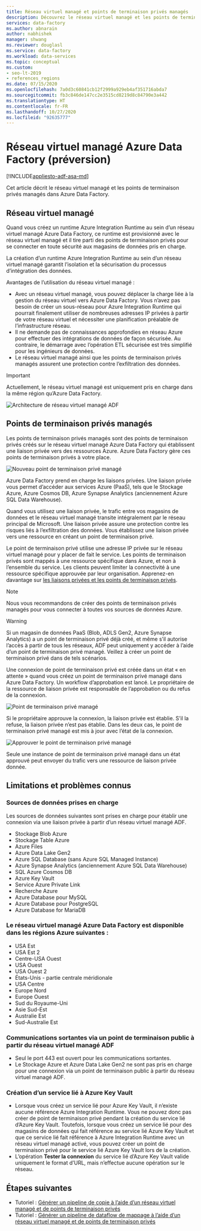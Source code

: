 ```yaml
---
title: Réseau virtuel managé et points de terminaison privés managés
description: Découvrez le réseau virtuel managé et les points de terminaison privés managés dans Azure Data Factory.
services: data-factory
ms.author: abnarain
author: nabhishek
manager: shwang
ms.reviewer: douglasl
ms.service: data-factory
ms.workload: data-services
ms.topic: conceptual
ms.custom:
- seo-lt-2019
- references_regions
ms.date: 07/15/2020
ms.openlocfilehash: 7a0d3c60841cb12f2999a929eb4af351716abda7
ms.sourcegitcommit: fb3c846de147cc2e3515cd8219d8c84790e3a442
ms.translationtype: HT
ms.contentlocale: fr-FR
ms.lasthandoff: 10/27/2020
ms.locfileid: "92635777"
---
```

# <a name="azure-data-factory-managed-virtual-network-preview"></a>Réseau virtuel managé Azure Data Factory (préversion)

[!INCLUDE[appliesto-adf-asa-md](includes/appliesto-adf-asa-md.md)]

Cet article décrit le réseau virtuel managé et les points de terminaison privés managés dans Azure Data Factory.


## <a name="managed-virtual-network"></a>Réseau virtuel managé

Quand vous créez un runtime Azure Integration Runtime au sein d’un réseau virtuel managé Azure Data Factory, ce runtime est provisionné avec le réseau virtuel managé et il tire parti des points de terminaison privés pour se connecter en toute sécurité aux magasins de données pris en charge. 

La création d’un runtime Azure Integration Runtime au sein d’un réseau virtuel managé garantit l’isolation et la sécurisation du processus d’intégration des données. 

Avantages de l’utilisation du réseau virtuel managé :

- Avec un réseau virtuel managé, vous pouvez déplacer la charge liée à la gestion du réseau virtuel vers Azure Data Factory. Vous n’avez pas besoin de créer un sous-réseau pour Azure Integration Runtime qui pourrait finalement utiliser de nombreuses adresses IP privées à partir de votre réseau virtuel et nécessiter une planification préalable de l’infrastructure réseau. 
- Il ne demande pas de connaissances approfondies en réseau Azure pour effectuer des intégrations de données de façon sécurisée. Au contraire, le démarrage avec l’opération ETL sécurisée est très simplifié pour les ingénieurs de données. 
- Le réseau virtuel managé ainsi que les points de terminaison privés managés assurent une protection contre l’exfiltration des données. 

> [!IMPORTANT]
>Actuellement, le réseau virtuel managé est uniquement pris en charge dans la même région qu’Azure Data Factory.
 

![Architecture de réseau virtuel managé ADF](./media/managed-vnet/managed-vnet-architecture-diagram.png)

## <a name="managed-private-endpoints"></a>Points de terminaison privés managés

Les points de terminaison privés managés sont des points de terminaison privés créés sur le réseau virtuel managé Azure Data Factory qui établissent une liaison privée vers des ressources Azure. Azure Data Factory gère ces points de terminaison privés à votre place. 

![Nouveau point de terminaison privé managé](./media/tutorial-copy-data-portal-private/new-managed-private-endpoint.png)

Azure Data Factory prend en charge les liaisons privées. Une liaison privée vous permet d’accéder aux services Azure (PaaS), tels que le Stockage Azure, Azure Cosmos DB, Azure Synapse Analytics (anciennement Azure SQL Data Warehouse).

Quand vous utilisez une liaison privée, le trafic entre vos magasins de données et le réseau virtuel managé transite intégralement par le réseau principal de Microsoft. Une liaison privée assure une protection contre les risques liés à l’exfiltration des données. Vous établissez une liaison privée vers une ressource en créant un point de terminaison privé.

Le point de terminaison privé utilise une adresse IP privée sur le réseau virtuel managé pour y placer de fait le service. Les points de terminaison privés sont mappés à une ressource spécifique dans Azure, et non à l’ensemble du service. Les clients peuvent limiter la connectivité à une ressource spécifique approuvée par leur organisation. Apprenez-en davantage sur [les liaisons privées et les points de terminaison privés](../private-link/index.yml).

> [!NOTE]
> Nous vous recommandons de créer des points de terminaison privés managés pour vous connecter à toutes vos sources de données Azure. 
 
> [!WARNING]
> Si un magasin de données PaaS (Blob, ADLS Gen2, Azure Synapse Analytics) a un point de terminaison privé déjà créé, et même s’il autorise l’accès à partir de tous les réseaux, ADF peut uniquement y accéder à l’aide d’un point de terminaison privé managé. Veillez à créer un point de terminaison privé dans de tels scénarios. 

Une connexion de point de terminaison privé est créée dans un état « en attente » quand vous créez un point de terminaison privé managé dans Azure Data Factory. Un workflow d’approbation est lancé. Le propriétaire de la ressource de liaison privée est responsable de l’approbation ou du refus de la connexion.

![Point de terminaison privé managé](./media/tutorial-copy-data-portal-private/manage-private-endpoint.png)

Si le propriétaire approuve la connexion, la liaison privée est établie. S’il la refuse, la liaison privée n’est pas établie. Dans les deux cas, le point de terminaison privé managé est mis à jour avec l’état de la connexion.

![Approuver le point de terminaison privé managé](./media/tutorial-copy-data-portal-private/approve-private-endpoint.png)

Seule une instance de point de terminaison privé managé dans un état approuvé peut envoyer du trafic vers une ressource de liaison privée donnée.

## <a name="limitations-and-known-issues"></a>Limitations et problèmes connus
### <a name="supported-data-sources"></a>Sources de données prises en charge
Les sources de données suivantes sont prises en charge pour établir une connexion via une liaison privée à partir d’un réseau virtuel managé ADF.
- Stockage Blob Azure
- Stockage Table Azure
- Azure Files
- Azure Data Lake Gen2
- Azure SQL Database (sans Azure SQL Managed Instance)
- Azure Synapse Analytics (anciennement Azure SQL Data Warehouse)
- SQL Azure Cosmos DB
- Azure Key Vault
- Service Azure Private Link
- Recherche Azure
- Azure Database pour MySQL
- Azure Database pour PostgreSQL
- Azure Database for MariaDB

### <a name="azure-data-factory-managed-virtual-network-is-available-in-the-following-azure-regions"></a>Le réseau virtuel managé Azure Data Factory est disponible dans les régions Azure suivantes :
- USA Est
- USA Est 2
- Centre-USA Ouest
- USA Ouest
- USA Ouest 2
- États-Unis - partie centrale méridionale
- USA Centre
- Europe Nord
- Europe Ouest
- Sud du Royaume-Uni
- Asie Sud-Est
- Australie Est
- Sud-Australie Est

### <a name="outbound-communications-through-public-endpoint-from-adf-managed-virtual-network"></a>Communications sortantes via un point de terminaison public à partir du réseau virtuel managé ADF
- Seul le port 443 est ouvert pour les communications sortantes.
- Le Stockage Azure et Azure Data Lake Gen2 ne sont pas pris en charge pour une connexion via un point de terminaison public à partir du réseau virtuel managé ADF.

### <a name="linked-service-creation-of-azure-key-vault"></a>Création d’un service lié à Azure Key Vault 
- Lorsque vous créez un service lié pour Azure Key Vault, il n’existe aucune référence Azure Integration Runtime. Vous ne pouvez donc pas créer de point de terminaison privé pendant la création du service lié d’Azure Key Vault. Toutefois, lorsque vous créez un service lié pour des magasins de données qui fait référence au service lié Azure Key Vault et que ce service lié fait référence à Azure Integration Runtime avec un réseau virtuel managé activé, vous pouvez créer un point de terminaison privé pour le service lié Azure Key Vault lors de la création. 
- L’opération **Tester la connexion** du service lié d’Azure Key Vault valide uniquement le format d’URL, mais n’effectue aucune opération sur le réseau.

## <a name="next-steps"></a>Étapes suivantes

- Tutoriel : [Générer un pipeline de copie à l’aide d’un réseau virtuel managé et de points de terminaison privés](tutorial-copy-data-portal-private.md) 
- Tutoriel : [Générer un pipeline de dataflow de mappage à l’aide d’un réseau virtuel managé et de points de terminaison privés](tutorial-data-flow-private.md)